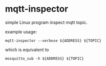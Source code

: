 # mqtt-inspector

simple Linux program inspect mqtt topic.

example usage:

```shell
mqtt-inspector --verbose ${ADDRESS} ${TOPIC}
```

which is equivalent to

```shell
mosquitto_sub -h ${ADDRESS} ${TOPIC}
```
